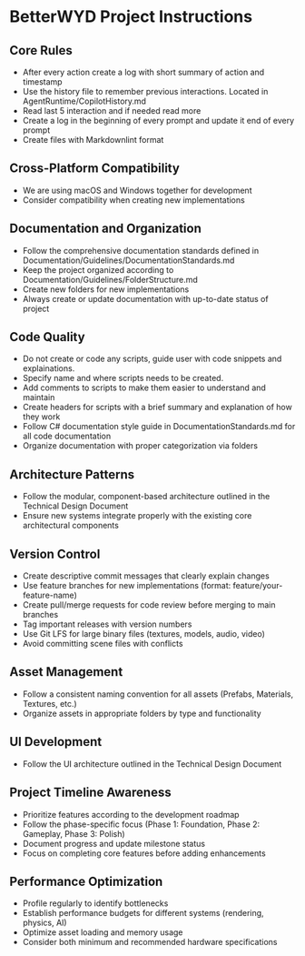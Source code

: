 # BetterWYD Project Instructions

## Core Rules

- After every action create a log with short summary of action and timestamp
- Use the history file to remember previous interactions. Located in AgentRuntime/CopilotHistory.md
- Read last 5 interaction and if needed read more
- Create a log in the beginning of every prompt and update it end of every prompt
- Create files with Markdownlint format

## Cross-Platform Compatibility

- We are using macOS and Windows together for development
- Consider compatibility when creating new implementations

## Documentation and Organization

- Follow the comprehensive documentation standards defined in Documentation/Guidelines/DocumentationStandards.md
- Keep the project organized according to Documentation/Guidelines/FolderStructure.md
- Create new folders for new implementations
- Always create or update documentation with up-to-date status of project

## Code Quality

- Do not create or code any scripts, guide user with code snippets and explainations.
- Specify name and where scripts needs to be created.
- Add comments to scripts to make them easier to understand and maintain
- Create headers for scripts with a brief summary and explanation of how they work
- Follow C# documentation style guide in DocumentationStandards.md for all code documentation
- Organize documentation with proper categorization via folders

## Architecture Patterns

- Follow the modular, component-based architecture outlined in the Technical Design Document
- Ensure new systems integrate properly with the existing core architectural components

## Version Control

- Create descriptive commit messages that clearly explain changes
- Use feature branches for new implementations (format: feature/your-feature-name)
- Create pull/merge requests for code review before merging to main branches
- Tag important releases with version numbers
- Use Git LFS for large binary files (textures, models, audio, video)
- Avoid committing scene files with conflicts

## Asset Management

- Follow a consistent naming convention for all assets (Prefabs, Materials, Textures, etc.)
- Organize assets in appropriate folders by type and functionality

## UI Development

- Follow the UI architecture outlined in the Technical Design Document

## Project Timeline Awareness

- Prioritize features according to the development roadmap
- Follow the phase-specific focus (Phase 1: Foundation, Phase 2: Gameplay, Phase 3: Polish)
- Document progress and update milestone status
- Focus on completing core features before adding enhancements

## Performance Optimization

- Profile regularly to identify bottlenecks
- Establish performance budgets for different systems (rendering, physics, AI)
- Optimize asset loading and memory usage
- Consider both minimum and recommended hardware specifications
